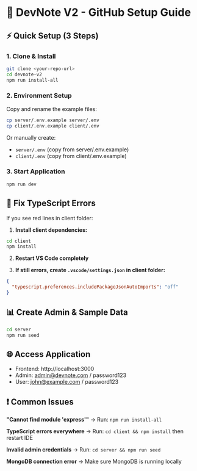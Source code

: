 # 🚀 DevNote V2 - GitHub Setup Guide

## ⚡ Quick Setup (3 Steps)

### 1. Clone & Install
```bash
git clone <your-repo-url>
cd devnote-v2
npm run install-all
```

### 2. Environment Setup
Copy and rename the example files:
```bash
cp server/.env.example server/.env
cp client/.env.example client/.env
```

Or manually create:
- `server/.env` (copy from server/.env.example)
- `client/.env` (copy from client/.env.example)

### 3. Start Application
```bash
npm run dev
```

## 🔧 Fix TypeScript Errors

If you see red lines in client folder:

1. **Install client dependencies:**
```bash
cd client
npm install
```

2. **Restart VS Code completely**

3. **If still errors, create `.vscode/settings.json` in client folder:**
```json
{
  "typescript.preferences.includePackageJsonAutoImports": "off"
}
```

## 📊 Create Admin & Sample Data
```bash
cd server
npm run seed
```

## 🌐 Access Application
- Frontend: http://localhost:3000
- Admin: admin@devnote.com / password123
- User: john@example.com / password123

## ❗ Common Issues

**"Cannot find module 'express'"**
→ Run: `npm run install-all`

**TypeScript errors everywhere**
→ Run: `cd client && npm install` then restart IDE

**Invalid admin credentials**
→ Run: `cd server && npm run seed`

**MongoDB connection error**
→ Make sure MongoDB is running locally